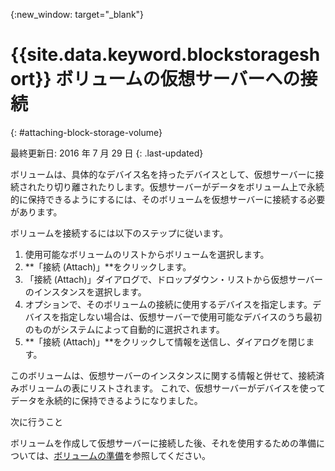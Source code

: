 
{:new_window: target="_blank"}


# {{site.data.keyword.blockstorageshort}} ボリュームの仮想サーバーへの接続
{: #attaching-block-storage-volume}

最終更新日: 2016 年 7 月 29 日
{: .last-updated}

ボリュームは、具体的なデバイス名を持ったデバイスとして、仮想サーバーに接続されたり切り離されたりします。仮想サーバーがデータをボリューム上で永続的に保持できるようにするには、そのボリュームを仮想サーバーに接続する必要があります。

ボリュームを接続するには以下のステップに従います。

1.	使用可能なボリュームのリストからボリュームを選択します。
2.	**「接続 (Attach)」**をクリックします。
3.	「接続 (Attach)」ダイアログで、ドロップダウン・リストから仮想サーバーのインスタンスを選択します。
4.	オプションで、そのボリュームの接続に使用するデバイスを指定します。デバイスを指定しない場合は、仮想サーバーで使用可能なデバイスのうち最初のものがシステムによって自動的に選択されます。
5.	**「接続 (Attach)」**をクリックして情報を送信し、ダイアログを閉じます。

このボリュームは、仮想サーバーのインスタンスに関する情報と併せて、接続済みボリュームの表にリストされます。
これで、仮想サーバーがデバイスを使ってデータを永続的に保持できるようになりました。 

次に行うこと

ボリュームを作成して仮想サーバーに接続した後、それを使用するための準備については、[ボリュームの準備](../BlockStorage/blockstorage_preparingvolume.html)を参照してください。

